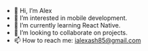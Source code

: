 - 👋 Hi, I’m Alex
- 👀 I’m interested in mobile development.
- 🌱 I’m currently learning React Native.
- 💞️ I’m looking to collaborate on projects.
- 📫 How to reach me: ialexash85@gmail.com

<!---
intong22/intong22 is a ✨ special ✨ repository because its `README.md` (this file) appears on your GitHub profile.
You can click the Preview link to take a look at your changes.
--->
